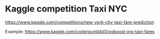 # Kaggle competition Taxi NYC


https://www.kaggle.com/competitions/new-york-city-taxi-fare-prediction


Example:
https://www.kaggle.com/code/gunbl4d3/xgboost-ing-taxi-fares
